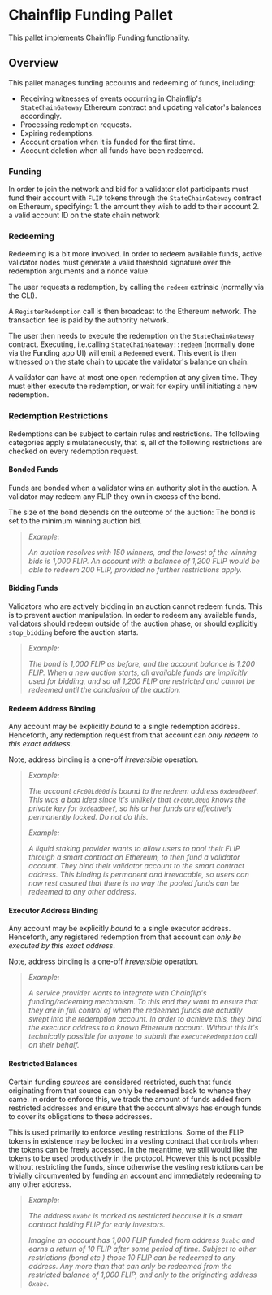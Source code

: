 # Chainflip Funding Pallet

This pallet implements Chainflip Funding functionality.

## Overview

This pallet manages funding accounts and redeeming of funds, including:

- Receiving witnesses of events occurring in Chainflip's `StateChainGateway` Ethereum contract and updating validator's balances accordingly.
- Processing redemption requests.
- Expiring redemptions.
- Account creation when it is funded for the first time.
- Account deletion when all funds have been redeemed.

### Funding

In order to join the network and bid for a validator slot participants must fund their account with `FLIP` tokens through the `StateChainGateway` contract on Ethereum, specifying:
    1. the amount they wish to add to their account
    2. a valid account ID on the state chain network

### Redeeming

Redeeming is a bit more involved. In order to redeem available funds, active validator nodes must generate a valid threshold signature over the redemption arguments and a nonce value.

The user requests a redemption, by calling the `redeem` extrinsic (normally via the CLI).

A `RegisterRedemption` call is then broadcast to the Ethereum network. The transaction fee is paid by the authority network.

The user then needs to execute the redemption on the `StateChainGateway` contract. Executing, i.e.calling `StateChainGateway::redeem` (normally done via the Funding app UI) will emit a `Redeemed` event. This event is then witnessed on the state chain to update the validator's balance on chain.

A validator can have at most one open redemption at any given time. They must either execute the redemption, or wait for expiry until initiating a new redemption.

### Redemption Restrictions

Redemptions can be subject to certain rules and restrictions. The following categories apply simulataneously, that is, all of the following restrictions are checked on every redemption request.

#### Bonded Funds

Funds are bonded when a validator wins an authority slot in the auction. A validator may redeem any FLIP they own in excess of the bond.

The size of the bond depends on the outcome of the auction: The bond is set to the minimum winning auction bid.

> *Example:*
>
> *An auction resolves with 150 winners, and the lowest of the winning bids is 1,000 FLIP. An account with a balance of 1,200 FLIP would be able to redeem 200 FLIP, provided no further restrictions apply.*

#### Bidding Funds

Validators who are actively bidding in an auction cannot redeem funds. This is to prevent auction manipulation. In order to redeem any available funds, validators should redeem outside of the auction phase, or should explicitly `stop_bidding` before the auction starts.

> *Example:*
>
> *The bond is 1,000 FLIP as before, and the account balance is 1,200 FLIP. When a new auction starts, all available funds are implicitly used for bidding, and so all 1,200 FLIP are restricted and cannot be redeemed until the conclusion of the auction.*

#### Redeem Address Binding

Any account may be explicitly *bound* to a single redemption address. Henceforth, any redemption request from that account can *only redeem to this exact address*.

Note, address binding is a one-off *irreversible* operation.

> *Example:*
>
> *The account `cFc00Ld00d` is bound to the redeem address `0xdeadbeef`. This was a bad idea since it's unlikely that `cFc00Ld00d` knows the private key for `0xdeadbeef`, so his or her funds are effectively permanently locked. Do not do this.*
>
> *Example:*
>
> *A liquid staking provider wants to allow users to pool their FLIP through a smart contract on Ethereum, to then fund a validator account. They bind their validator account to the smart contract address. This binding is permanent and irrevocable, so users can now rest assured that there is no way the pooled funds can be redeemed to any other address.*

#### Executor Address Binding

Any account may be explicitly *bound* to a single executor address. Henceforth, any registered redemption from that account can *only be executed by this exact address*.

Note, address binding is a one-off *irreversible* operation.

> *Example:*
>
> *A service provider wants to integrate with Chainflip's funding/redeeming mechanism. To this end they want to ensure that they are in full control of when the redeemed funds are actually swept into the redemption account. In order to achieve this, they bind the executor address to a known Ethereum account. Without this it's technically possible for anyone to submit the `executeRedemption` call on their behalf.*

#### Restricted Balances

Certain funding *sources* are considered restricted, such that funds originating from that source can only be redeemed back to whence they came. In order to enforce this, we track the amount of funds added from restricted addresses and ensure that the account always has enough funds to cover its obligations to these addresses.

This is used primarily to enforce vesting restrictions. Some of the FLIP tokens in existence may be locked in a vesting contract that controls when the tokens can be freely accessed. In the meantime, we still would like the tokens to be used productively in the protocol. However this is not possible without restricting the funds, since otherwise the vesting restrictions can be trivially circumvented by funding an account and immediately redeeming to any other address.

> *Example:*
>
> *The address `0xabc` is marked as restricted because it is a smart contract holding FLIP for early investors.*
>
> *Imagine an account has 1,000 FLIP funded from address `0xabc` and earns a return of 10 FLIP after some period of time. Subject to other restrictions (bond etc.) those 10 FLIP can be redeemed to any address. Any more than that can only be redeemed from the restricted balance of 1,000 FLIP, and only to the originating address `0xabc`.*

